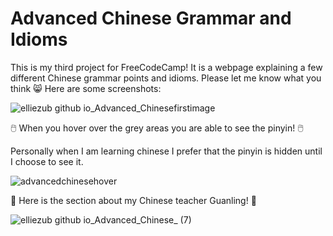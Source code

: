 # Advanced Chinese Grammar and Idioms
This is my third project for FreeCodeCamp!
It is a webpage explaining a few different Chinese grammar points and idioms.
Please let me know what you think 😸
Here are some screenshots: 

![elliezub github io_Advanced_Chinesefirstimage](https://user-images.githubusercontent.com/112726692/227586505-34131174-3372-4d13-af32-beb8e02f4076.png)


🖱️ When you hover over the grey areas you are able to see the pinyin! 🖱️

Personally when I am learning chinese I prefer that the pinyin is hidden until I choose to see it. 


![advancedchinesehover](https://user-images.githubusercontent.com/112726692/227587183-373b9e21-29c1-4260-9a29-b1b998529859.png)

💜 Here is the section about my Chinese teacher Guanling! 💜

![elliezub github io_Advanced_Chinese_ (7)](https://user-images.githubusercontent.com/112726692/227588172-55afe767-2a34-4e08-bf5e-029edd32978d.png)
